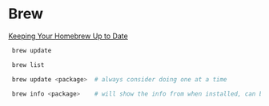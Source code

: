 # Brew

[Keeping Your Homebrew Up to Date](https://www.safaribooksonline.com/blog/2014/03/18/keeping-homebrew-date/)

```bash
 brew update

 brew list

 brew update <package>  # always consider doing one at a time

 brew info <package>    # will show the info from when installed, can be useful for postgres start / stop commands

 ```
